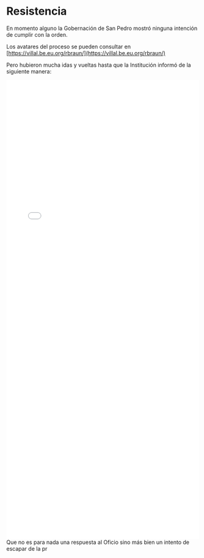 # Resistencia 

En momento alguno la Gobernación de San Pedro mostró ninguna intención de cumplir con la orden.

Los avatares del proceso se pueden consultar en [https://villal.be.eu.org/rbraun/](https://villal.be.eu.org/rbraun/)

Pero hubieron mucha idas y vueltas hasta que la Institución informó de la siguiente manera:

<embed src="40563364.pdf" type="application/pdf" width="100%" height="1200px">
Que no es para nada una respuesta al Oficio sino más bien un intento de escapar de la pr
